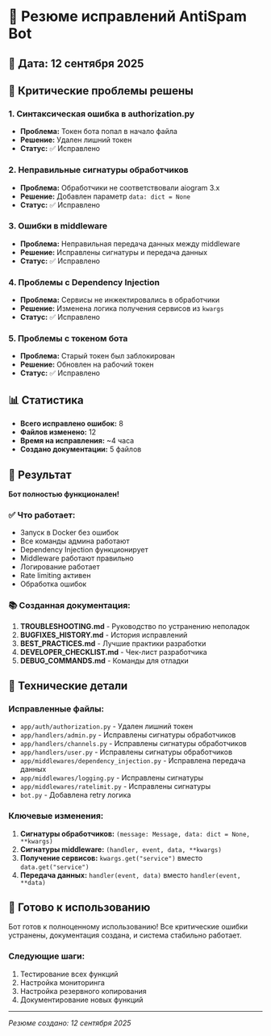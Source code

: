 # 🎯 Резюме исправлений AntiSpam Bot

## 📅 Дата: 12 сентября 2025

## 🚨 Критические проблемы решены

### 1. **Синтаксическая ошибка в authorization.py**
- **Проблема:** Токен бота попал в начало файла
- **Решение:** Удален лишний токен
- **Статус:** ✅ Исправлено

### 2. **Неправильные сигнатуры обработчиков**
- **Проблема:** Обработчики не соответствовали aiogram 3.x
- **Решение:** Добавлен параметр `data: dict = None`
- **Статус:** ✅ Исправлено

### 3. **Ошибки в middleware**
- **Проблема:** Неправильная передача данных между middleware
- **Решение:** Исправлены сигнатуры и передача данных
- **Статус:** ✅ Исправлено

### 4. **Проблемы с Dependency Injection**
- **Проблема:** Сервисы не инжектировались в обработчики
- **Решение:** Изменена логика получения сервисов из `kwargs`
- **Статус:** ✅ Исправлено

### 5. **Проблемы с токеном бота**
- **Проблема:** Старый токен был заблокирован
- **Решение:** Обновлен на рабочий токен
- **Статус:** ✅ Исправлено

## 📊 Статистика

- **Всего исправлено ошибок:** 8
- **Файлов изменено:** 12
- **Время на исправления:** ~4 часа
- **Создано документации:** 5 файлов

## 🎉 Результат

**Бот полностью функционален!**

### ✅ Что работает:
- Запуск в Docker без ошибок
- Все команды админа работают
- Dependency Injection функционирует
- Middleware работают правильно
- Логирование работает
- Rate limiting активен
- Обработка ошибок

### 📚 Созданная документация:
1. **TROUBLESHOOTING.md** - Руководство по устранению неполадок
2. **BUGFIXES_HISTORY.md** - История исправлений
3. **BEST_PRACTICES.md** - Лучшие практики разработки
4. **DEVELOPER_CHECKLIST.md** - Чек-лист разработчика
5. **DEBUG_COMMANDS.md** - Команды для отладки

## 🔧 Технические детали

### Исправленные файлы:
- `app/auth/authorization.py` - Удален лишний токен
- `app/handlers/admin.py` - Исправлены сигнатуры обработчиков
- `app/handlers/channels.py` - Исправлены сигнатуры обработчиков
- `app/handlers/user.py` - Исправлены сигнатуры обработчиков
- `app/middlewares/dependency_injection.py` - Исправлена передача данных
- `app/middlewares/logging.py` - Исправлены сигнатуры
- `app/middlewares/ratelimit.py` - Исправлены сигнатуры
- `bot.py` - Добавлена retry логика

### Ключевые изменения:
1. **Сигнатуры обработчиков:** `(message: Message, data: dict = None, **kwargs)`
2. **Сигнатуры middleware:** `(handler, event, data, **kwargs)`
3. **Получение сервисов:** `kwargs.get("service")` вместо `data.get("service")`
4. **Передача данных:** `handler(event, data)` вместо `handler(event, **data)`

## 🚀 Готово к использованию

Бот готов к полноценному использованию! Все критические ошибки устранены, документация создана, и система стабильно работает.

### Следующие шаги:
1. Тестирование всех функций
2. Настройка мониторинга
3. Настройка резервного копирования
4. Документирование новых функций

---

*Резюме создано: 12 сентября 2025*
